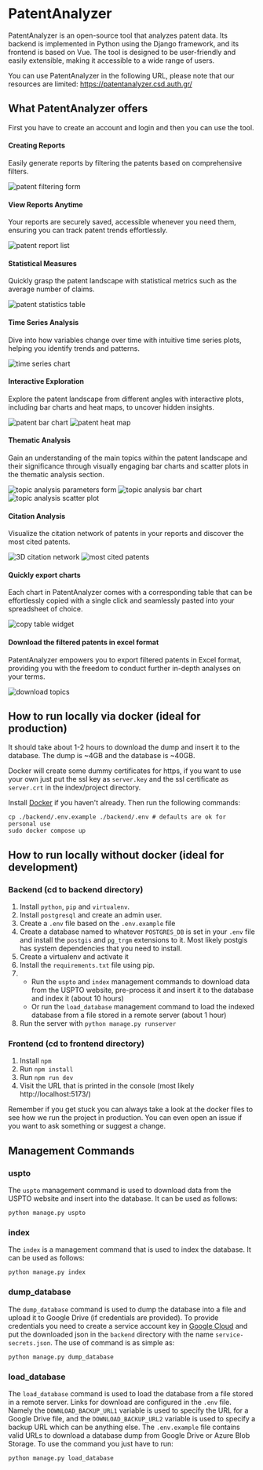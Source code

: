 # PatentAnalyzer

PatentAnalyzer is an open-source tool that analyzes patent data. Its backend is implemented in Python using the Django framework, and its frontend is based on Vue. The tool is designed to be user-friendly and easily extensible, making it accessible to a wide range of users.

You can use PatentAnalyzer in the following URL, please note that our resources are limited: https://patentanalyzer.csd.auth.gr/

## What PatentAnalyzer offers

First you have to create an account and login and then you can use the tool.

#### Creating Reports

Easily generate reports by filtering the patents based on comprehensive filters.

![patent filtering form](frontend/src/assets/images/form-light.png)

#### View Reports Anytime

Your reports are securely saved, accessible whenever you need them, ensuring you can track patent trends effortlessly.

![patent report list](frontend/src/assets/images/reports-light.png)

#### Statistical Measures

Quickly grasp the patent landscape with statistical metrics such as the average number of claims.

![patent statistics table](frontend/src/assets/images/stats-light.png)

#### Time Series Analysis

Dive into how variables change over time with intuitive time series plots, helping you identify trends and patterns.

![time series chart](frontend/src/assets/images/timeseries-light.png)

#### Interactive Exploration

Explore the patent landscape from different angles with interactive plots, including bar charts and heat maps, to uncover hidden insights.

![patent bar chart](frontend/src/assets/images/assignee-light.png)
![patent heat map](frontend/src/assets/images/map-light.png)

#### Thematic Analysis

Gain an understanding of the main topics within the patent landscape and their significance through visually engaging bar charts and scatter plots in the thematic analysis section.

![topic analysis parameters form](frontend/src/assets/images/topic-form-light.png)
![topic analysis bar chart](frontend/src/assets/images/topic-class-light.png)
![topic analysis scatter plot](frontend/src/assets/images/topics-light.png)

#### Citation Analysis

Visualize the citation network of patents in your reports and discover the most cited patents.

![3D citation network](frontend/src/assets/images/graph-light.gif)
![most cited patents](frontend/src/assets/images/cited-light.png)

#### Quickly export charts

Each chart in PatentAnalyzer comes with a corresponding table that can be effortlessly copied with a single
click and seamlessly pasted into your spreadsheet of choice.

![copy table widget](frontend/src/assets/images/topic-table-light.png)

#### Download the filtered patents in excel format

PatentAnalyzer empowers you to export filtered patents in Excel format, providing you with the freedom to conduct further in-depth analyses on your terms.

![download topics](frontend/src/assets/images/patents-light.png)

## How to run locally via docker (ideal for production)

It should take about 1-2 hours to download the dump and insert it to the database. The dump is ~4GB and the database is ~40GB.

Docker will create some dummy certificates for https, if you want to use your own just put the ssl key as `server.key` and the ssl certificate as `server.crt` in the index/project directory.

Install [Docker](https://docs.docker.com/engine/install/) if you haven't already. Then run the following commands:

```shell
cp ./backend/.env.example ./backend/.env # defaults are ok for personal use
sudo docker compose up
```

## How to run locally without docker (ideal for development)

### Backend (cd to backend directory)

1. Install `python`, `pip` and `virtualenv`.
2. Install `postgresql` and create an admin user.
3. Create a `.env` file based on the `.env.example` file
4. Create a database named to whatever `POSTGRES_DB` is set in your `.env` file and install the `postgis` and `pg_trgm` extensions to it. Most likely postgis has system dependencies that you need to install.
5. Create a virtualenv and activate it
6. Install the `requirements.txt` file using pip.
7.  - Run the `uspto` and `index` management commands to download data from the USPTO website, pre-process it and insert it to the database and index it (about 10 hours)
    - Or run the `load_database` management command to load the indexed database from a file stored in a remote server (about 1 hour)
8. Run the server with `python manage.py runserver`

### Frontend (cd to frontend directory)

1. Install `npm`
2. Run `npm install`
3. Run `npm run dev`
4. Visit the URL that is printed in the console (most likely http://localhost:5173/)

Remember if you get stuck you can always take a look at the docker files to see how we run the project in production. You can even open an issue if you want to ask something or suggest a change.

## Management Commands

### uspto

The `uspto` management command is used to download data from the USPTO website and insert into the database. It can be used as follows:

```shell
python manage.py uspto
```

### index

The `index` is a management command that is used to index the database. It can be used as follows:

```shell
python manage.py index
```

### dump_database

The `dump_database` command is used to dump the database into a file and upload it to Google Drive (if credentials are provided).
To provide credentials you need to create a service account key in [Google Cloud](https://cloud.google.com/iam/docs/keys-create-delete) and put the downloaded json in the `backend` directory with the name `service-secrets.json`. The use of command is as simple as:

```shell
python manage.py dump_database
```

### load_database

The `load_database` command is used to load the database from a file stored in a remote server. Links for download are configured in the `.env` file. Namely the `DOWNLOAD_BACKUP_URL1` variable is used to specify the URL for a Google Drive file, and the `DOWNLOAD_BACKUP_URL2` variable is used to specify a backup URL which can be anything else. The `.env.example` file contains valid URLs to download a database dump from Google Drive or Azure Blob Storage. To use the command you just have to run:

```shell
python manage.py load_database
```
